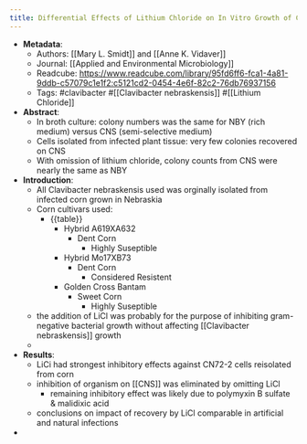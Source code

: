 ```yaml
---
title: Differential Effects of Lithium Chloride on In Vitro Growth of Clavibacter michiganensis subsp. nebraskensis Depending upon Innoculum Source
---
```


- **Metadata**:
	- Authors: [[Mary L. Smidt]] and [[Anne K. Vidaver]]
	- Journal: [[Applied and Environmental Microbiology]]
	- Readcube: https://www.readcube.com/library/95fd6ff6-fca1-4a81-9ddb-c57079c1e1f2:c5121cd2-0454-4e6f-82c2-76db76937156
	- Tags: #clavibacter #[[Clavibacter nebraskensis]] #[[Lithium Chloride]]
- **Abstract**:
	- In broth culture: colony numbers was the same for NBY (rich medium) versus CNS (semi-selective medium)
	- Cells isolated from infected plant tissue: very few colonies recovered on CNS
	- With omission of lithium chloride, colony counts from CNS were nearly the same as NBY
- **Introduction**:
	- All Clavibacter nebraskensis used was orginally isolated from infected corn grown in Nebraskia
	- Corn cultivars used:
		- {{table}}
			- Hybrid A619XA632
				- Dent Corn
					- Highly Suseptible
			- Hybrid Mo17XB73
				- Dent Corn
					- Considered Resistent
			- Golden Cross Bantam
				- Sweet Corn
					- Highly Suseptible
	- the addition of LiCl was probably for the purpose of inhibiting gram-negative bacterial growth without affecting [[Clavibacter nebraskensis]] growth
	-
- **Results**:
	- LiCi had strongest inhibitory effects against CN72-2 cells reisolated from corn
	- inhibition of organism on [[CNS]] was eliminated by omitting LiCl
		- remaining inhibitory effect was likely due to polymyxin B sulfate & malidixic acid
	- conclusions on impact of recovery by LiCl comparable in artificial and natural infections
-